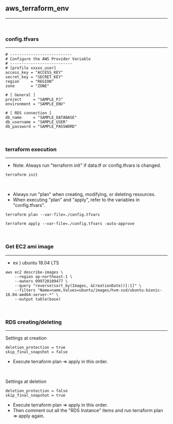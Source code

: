 ## aws_terraform_env
---
<br>

### config.tfvars
---
```
# ---------------------------
# Configure the AWS Provider Variable
# ---------------------------
# [profile xxxxx_user]
access_key = "ACCESS_KEY"
secret_key = "SECRET_KEY"
region     = "REGION"
zone       = "ZONE"

# [ General ]
project     = "SAMPLE_PJ"
environment = "SAMPLE_ENV"

# [ RDS connection ]
db_name     = "SAMPLE_DATABASE"
db_username = "SAMPLE_USER"
db_password = "SAMPLE_PASSWORD"
```
<br>

### terraform execution
---
* Note: Always run "terraform init" if data.tf or config.tfvars is changed.
```
terraform init
```
<br>

* Always run "plan" when creating, modifying, or deleting resources.
* When executing "plan" and "apply", refer to the variables in "config.tfvars".
```
terraform plan --var-file=./config.tfvars
```
```
terraform apply --var-file=./config.tfvars -auto-approve
```
<br>

### Get EC2 ami image
---
* ex ) ubuntu 18.04 LTS
```
aws ec2 describe-images \
    --region ap-northeast-1 \
    --owners 099720109477 \
    --query "reverse(sort_by(Images, &CreationDate))[:1]" \
    --filters "Name=name,Values=ubuntu/images/hvm-ssd/ubuntu-bionic-18.04-amd64-server-*" \
    --output table(base)
```
<br>

### RDS creating/deleting
---
Settings at creation
```
deletion_protection = true
skip_final_snapshot = false
```
* Execute terraform plan => apply in this order.

<br>

Settings at deletion
```
deletion_protection = false
skip_final_snapshot = true
```
* Execute terraform plan => apply in this order.
* Then comment out all the "RDS Instance" items and run terraform plan => apply again.